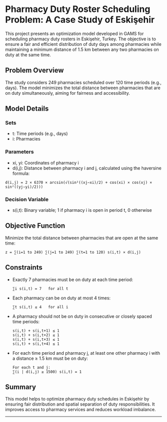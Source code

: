 # Pharmacy Duty Roster Scheduling Problem: A Case Study of Eskişehir

This project presents an optimization model developed in GAMS for scheduling pharmacy duty rosters in Eskişehir, Turkey. The objective is to ensure a fair and efficient distribution of duty days among pharmacies while maintaining a minimum distance of 1.5 km between any two pharmacies on duty at the same time.

## Problem Overview

The study considers 249 pharmacies scheduled over 120 time periods (e.g., days). The model minimizes the total distance between pharmacies that are on duty simultaneously, aiming for fairness and accessibility.

## Model Details

### Sets
- t: Time periods (e.g., days)
- i: Pharmacies

### Parameters
- xi, yi: Coordinates of pharmacy i
- d(i,j): Distance between pharmacy i and j, calculated using the haversine formula:

```
d(i,j) = 2 × 6370 × arcsin(√(sin²((xj−xi)/2) + cos(xi) × cos(xj) × sin²((yj−yi)/2)))
```

### Decision Variable
- s(i,t): Binary variable; 1 if pharmacy i is open in period t, 0 otherwise

## Objective Function

Minimize the total distance between pharmacies that are open at the same time:

```
z = ∑(i=1 to 249) ∑(j=1 to 249) ∑(t=1 to 120) s(i,t) × d(i,j)
```

## Constraints

- Exactly 7 pharmacies must be on duty at each time period:
  ```
  ∑i s(i,t) = 7   for all t
  ```

- Each pharmacy can be on duty at most 4 times:
  ```
  ∑t s(i,t) ≤ 4   for all i
  ```

- A pharmacy should not be on duty in consecutive or closely spaced time periods:
  ```
  s(i,t) + s(i,t+1) ≤ 1  
  s(i,t) + s(i,t+2) ≤ 1  
  s(i,t) + s(i,t+3) ≤ 1  
  s(i,t) + s(i,t+4) ≤ 1  
  ```

- For each time period and pharmacy j, at least one other pharmacy i with a distance ≥ 1.5 km must be on duty:
  ```
  For each t and j:
  ∑(i | d(i,j) ≥ 1500) s(i,t) = 1
  ```

## Summary

This model helps to optimize pharmacy duty schedules in Eskişehir by ensuring fair distribution and spatial separation of duty responsibilities. It improves access to pharmacy services and reduces workload imbalance.

---
